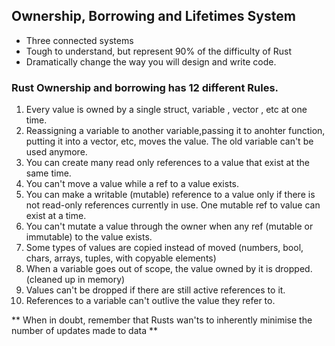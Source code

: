 ## Ownership, Borrowing and Lifetimes System

- Three connected systems
- Tough to understand, but represent 90% of the difficulty of Rust
- Dramatically change the way you will design and write code.


### Rust Ownership and borrowing has 12 different Rules.

1. Every value is owned by a single struct, variable , vector , etc at one time.
2. Reassigning a variable to another variable,passing it to anohter function, putting it into a vector, etc, moves the value. The old variable can't be used anymore.
3. You can create many read only references to a value that exist at the same time.
4. You can't move a value while a ref to a value exists.
5. You can make a writable (mutable) reference to a value only if there is not read-only references currently in use. One mutable ref to value can exist at a time.
6. You can't mutate a value   through the owner when any ref (mutable or immutable) to the value exists.
7. Some types of values are copied instead of moved (numbers, bool, chars, arrays, tuples, with copyable elements)
8. When a variable goes out of scope, the value owned by it is dropped. (cleaned up in memory)
9. Values can't be dropped if there are still active references to it.
10. References to a variable can't outlive the value they refer to.

** When in doubt, remember that Rusts wan'ts to inherently minimise the number of updates made to data **
